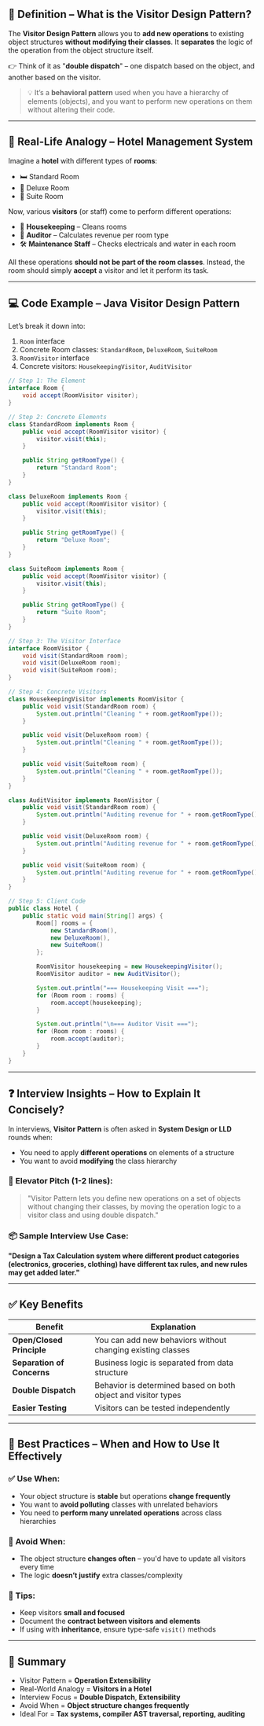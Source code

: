 ## 🧠 Definition – What is the Visitor Design Pattern?

The **Visitor Design Pattern** allows you to **add new operations** to existing object structures **without modifying their classes**. It **separates** the logic of the operation from the object structure itself.

👉 Think of it as "**double dispatch**" – one dispatch based on the object, and another based on the visitor.

> 💡 It’s a **behavioral pattern** used when you have a hierarchy of elements (objects), and you want to perform new operations on them without altering their code.

---

## 🏨 Real-Life Analogy – Hotel Management System

Imagine a **hotel** with different types of **rooms**:

* 🛏️ Standard Room
* 👑 Deluxe Room
* 🧼 Suite Room

Now, various **visitors** (or staff) come to perform different operations:

* 🧹 **Housekeeping** – Cleans rooms
* 🧾 **Auditor** – Calculates revenue per room type
* 🛠️ **Maintenance Staff** – Checks electricals and water in each room

All these operations **should not be part of the room classes**. Instead, the room should simply **accept** a visitor and let it perform its task.

---

## 💻 Code Example – Java Visitor Design Pattern

Let’s break it down into:

1. `Room` interface
2. Concrete Room classes: `StandardRoom`, `DeluxeRoom`, `SuiteRoom`
3. `RoomVisitor` interface
4. Concrete visitors: `HousekeepingVisitor`, `AuditVisitor`

```java
// Step 1: The Element
interface Room {
    void accept(RoomVisitor visitor);
}

// Step 2: Concrete Elements
class StandardRoom implements Room {
    public void accept(RoomVisitor visitor) {
        visitor.visit(this);
    }

    public String getRoomType() {
        return "Standard Room";
    }
}

class DeluxeRoom implements Room {
    public void accept(RoomVisitor visitor) {
        visitor.visit(this);
    }

    public String getRoomType() {
        return "Deluxe Room";
    }
}

class SuiteRoom implements Room {
    public void accept(RoomVisitor visitor) {
        visitor.visit(this);
    }

    public String getRoomType() {
        return "Suite Room";
    }
}

// Step 3: The Visitor Interface
interface RoomVisitor {
    void visit(StandardRoom room);
    void visit(DeluxeRoom room);
    void visit(SuiteRoom room);
}

// Step 4: Concrete Visitors
class HousekeepingVisitor implements RoomVisitor {
    public void visit(StandardRoom room) {
        System.out.println("Cleaning " + room.getRoomType());
    }

    public void visit(DeluxeRoom room) {
        System.out.println("Cleaning " + room.getRoomType());
    }

    public void visit(SuiteRoom room) {
        System.out.println("Cleaning " + room.getRoomType());
    }
}

class AuditVisitor implements RoomVisitor {
    public void visit(StandardRoom room) {
        System.out.println("Auditing revenue for " + room.getRoomType());
    }

    public void visit(DeluxeRoom room) {
        System.out.println("Auditing revenue for " + room.getRoomType());
    }

    public void visit(SuiteRoom room) {
        System.out.println("Auditing revenue for " + room.getRoomType());
    }
}

// Step 5: Client Code
public class Hotel {
    public static void main(String[] args) {
        Room[] rooms = {
            new StandardRoom(),
            new DeluxeRoom(),
            new SuiteRoom()
        };

        RoomVisitor housekeeping = new HousekeepingVisitor();
        RoomVisitor auditor = new AuditVisitor();

        System.out.println("=== Housekeeping Visit ===");
        for (Room room : rooms) {
            room.accept(housekeeping);
        }

        System.out.println("\n=== Auditor Visit ===");
        for (Room room : rooms) {
            room.accept(auditor);
        }
    }
}
```

---

## ❓ Interview Insights – How to Explain It Concisely?

In interviews, **Visitor Pattern** is often asked in **System Design or LLD** rounds when:

* You need to apply **different operations** on elements of a structure
* You want to avoid **modifying** the class hierarchy

### 🧠 Elevator Pitch (1-2 lines):

> "Visitor Pattern lets you define new operations on a set of objects without changing their classes, by moving the operation logic to a visitor class and using double dispatch."

### 📦 Sample Interview Use Case:

**"Design a Tax Calculation system where different product categories (electronics, groceries, clothing) have different tax rules, and new rules may get added later."**

---

## ✅ Key Benefits

| Benefit                    | Explanation                                                   |
| -------------------------- | ------------------------------------------------------------- |
| **Open/Closed Principle**  | You can add new behaviors without changing existing classes   |
| **Separation of Concerns** | Business logic is separated from data structure               |
| **Double Dispatch**        | Behavior is determined based on both object and visitor types |
| **Easier Testing**         | Visitors can be tested independently                          |

---

## 📌 Best Practices – When and How to Use It Effectively

### ✅ Use When:

* Your object structure is **stable** but operations **change frequently**
* You want to **avoid polluting** classes with unrelated behaviors
* You need to **perform many unrelated operations** across class hierarchies

### 🚫 Avoid When:

* The object structure **changes often** – you'd have to update all visitors every time
* The logic **doesn’t justify** extra classes/complexity

### 🔧 Tips:

* Keep visitors **small and focused**
* Document the **contract between visitors and elements**
* If using with **inheritance**, ensure type-safe `visit()` methods

---

## 🎯 Summary

* Visitor Pattern = **Operation Extensibility**
* Real-World Analogy = **Visitors in a Hotel**
* Interview Focus = **Double Dispatch**, **Extensibility**
* Avoid When = **Object structure changes frequently**
* Ideal For = **Tax systems, compiler AST traversal, reporting, auditing**
